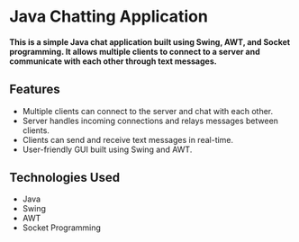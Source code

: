 <h1>Java Chatting Application</h1>
<h4>This is a simple Java chat application built using Swing, AWT, and Socket programming. It allows multiple clients to connect to a server and communicate with each other through text messages.</h4>

<h2>Features</h2>
<ul>
  <li>Multiple clients can connect to the server and chat with each other.</li>
  <li>Server handles incoming connections and relays messages between clients.</li>
  <li>Clients can send and receive text messages in real-time.</li>
  <li>User-friendly GUI built using Swing and AWT.</li>
</ul>
<h2>Technologies Used</h2>
<ul>
  <li>Java</li>
  <li>Swing</li>
  <li>AWT</li>
  <li>Socket Programming</li>
</ul>
